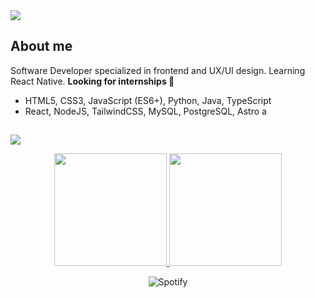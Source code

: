<a href="https://oscarhernandez.vercel.app/">
  <img src="https://github.com/user-attachments/assets/63f8d426-52ae-4b97-a655-73dd974978ac">
</a>

## About me

Software Developer specialized in frontend and UX/UI design. Learning React Native. **Looking for internships 🚀**

- HTML5, CSS3, JavaScript (ES6+), Python, Java, TypeScript
- React, NodeJS, TailwindCSS, MySQL, PostgreSQL, Astro
a
##
<div>
<img src="https://github-readme-activity-graph.vercel.app/graph?username=gothsec&theme=material-palenight&bg_color=00000000&point=00000000&hide_border=true&custom_title=last+30+days&area=true">
</div>
<p align="center">
<a href="https://github.com/Gothsec">
  <img height="180em" src="https://github-readme-stats-eight-theta.vercel.app/api?username=Gothsec&show_icons=true&theme=algolia&include_all_commits=true&count_private=true"/>
  <img height="180em" src="https://github-readme-stats-eight-theta.vercel.app/api/top-langs/?username=Gothsec&layout=compact&langs_count=8&theme=algolia"/> </a>
</p>

<div align="center">
  <img src="https://spotify-recently-played-readme.vercel.app/api?user=31x76ixjnp73ocuv2xneztyolk4a&count=1&width=840px" alt="Spotify">
</div>
